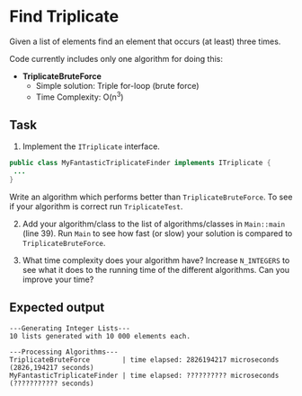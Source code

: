 # Find Triplicate
Given a list of elements find an element that occurs (at least) three times.

Code currently includes only one algorithm for doing this:
* **TriplicateBruteForce**
  * Simple solution: Triple for-loop (brute force)
  * Time Complexity: O(n<sup>3</sup>)

## Task
1. Implement the ``ITriplicate`` interface. 
```java
public class MyFantasticTriplicateFinder implements ITriplicate {
 ...
}
```
 Write an algorithm which performs better than ``TriplicateBruteForce``.
 To see if your algorithm is correct run ``TriplicateTest``.

2. Add your algorithm/class to the list of algorithms/classes in ``Main::main`` (line 39). Run ``Main`` to see how fast (or slow) your solution is compared to          ``TriplicateBruteForce``. 

3. What time complexity does your algorithm have? Increase ``N_INTEGERS`` to see what it does to the running time of the different algorithms.
   Can you improve your time?


## Expected output
```
---Generating Integer Lists---
10 lists generated with 10 000 elements each.

---Processing Algorithms---
TriplicateBruteForce        | time elapsed: 2826194217 microseconds (2826,194217 seconds)
MyFantasticTriplicateFinder | time elapsed: ?????????? microseconds (??????????? seconds)
```

